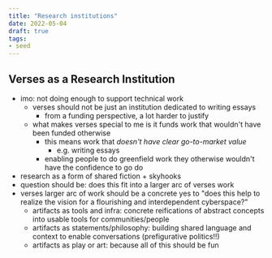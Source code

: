 ```yaml
---
title: "Research institutions"
date: 2022-05-04
draft: true
tags:
- seed
---
```


## Verses as a Research Institution
- imo: not doing enough to support technical work
	- verses should not be just an institution dedicated to writing essays
		- from a funding perspective, a lot harder to justify
	- what makes verses special to me is it funds work that wouldn't have been funded otherwise
		- this means work that *doesn't have clear go-to-market value*
			- e.g. writing essays
		- enabling people to do greenfield work they otherwise wouldn't have the confidence to go do
- research as a form of shared fiction + skyhooks
- question should be: does this fit into a larger arc of verses work
- verses larger arc of work should be a concrete yes to "does this help to realize the vision for a flourishing and interdependent cyberspace?"
	- artifacts as tools and infra: concrete reifications of abstract concepts into usable tools for communities/people
	- artifacts as statements/philosophy: building shared language and context to enable conversations (prefigurative politics!!)
	- artifacts as play or art: because all of this should be fun

